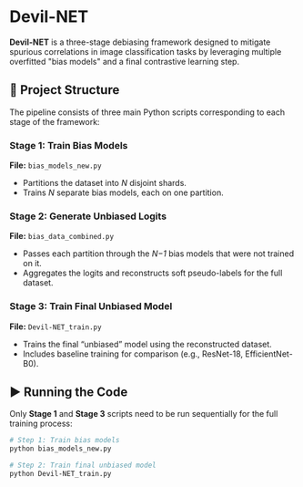 # Devil-NET

**Devil-NET** is a three-stage debiasing framework designed to mitigate spurious correlations in image classification tasks by leveraging multiple overfitted "bias models" and a final contrastive learning step.

## 🔧 Project Structure

The pipeline consists of three main Python scripts corresponding to each stage of the framework:

### Stage 1: Train Bias Models
**File:** `bias_models_new.py`  
- Partitions the dataset into *N* disjoint shards.  
- Trains *N* separate bias models, each on one partition.

### Stage 2: Generate Unbiased Logits
**File:** `bias_data_combined.py`  
- Passes each partition through the *N−1* bias models that were not trained on it.  
- Aggregates the logits and reconstructs soft pseudo-labels for the full dataset.

### Stage 3: Train Final Unbiased Model
**File:** `Devil-NET_train.py`  
- Trains the final “unbiased” model using the reconstructed dataset.  
- Includes baseline training for comparison (e.g., ResNet-18, EfficientNet-B0).

## ▶️ Running the Code

Only **Stage 1** and **Stage 3** scripts need to be run sequentially for the full training process:

```bash
# Step 1: Train bias models
python bias_models_new.py

# Step 2: Train final unbiased model
python Devil-NET_train.py
